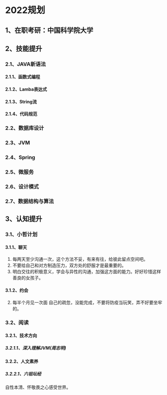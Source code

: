 # 2022规划
## 1、在职考研：中国科学院大学
## 2、技能提升
### 2.1、JAVA新语法
#### 2.1.1、函数式编程
#### 2.1.2、Lamba表达式
#### 2.1.3、String流
#### 2.1.4、代码规范
### 2.2、数据库设计
### 2.3、JVM
### 2.4、Spring
### 2.5、微服务
### 2.6、设计模式
### 2.7、数据结构与算法
## 3、认知提升
### 3.1、小哲计划
#### 3.1.1、聊天
1. 每两天至少沟通一次，这个方法不妥，有来有往，给彼此留点空间吧。
2. 不要给自己和对方制造压力，双方处的舒服才是最重要的。
3. 明白交往的积极意义，学会与异性的沟通，加强这方面的能力。好好珍惜这样善良的女孩子。
#### 3.1.2、约会
2. 每半个月见一次面
自己的疏忽，没能完成，不要将防疫当玩笑，弄不好要坐牢的。
### 3.2、阅读
#### 3.2.1、技术方向
##### 3.2.1.1、深入理解JVM(周志明)
#### 3.2.2、人文素养
##### 3.2.2.1、六祖坛经
自性本清、怀敬畏之心感受世界。
